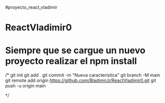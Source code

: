 #proyecto_react_vladimir
# ReactVladimir0

# Siempre que se cargue un nuevo proyecto realizar el npm install

/*
git init
git add .
git commit -m "Nueva caracteristica"
git branch -M main
git remote add origin https://github.com/BladimirJr/ReactVladimir0.git
git push -u origin main

*/